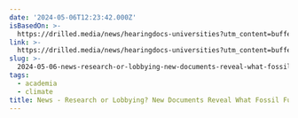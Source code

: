 ```yaml
---
date: '2024-05-06T12:23:42.000Z'
isBasedOn: >-
  https://drilled.media/news/hearingdocs-universities?utm_content=buffer9ba84&utm_medium=social&utm_source=twitter.com&utm_campaign=buffer
link: >-
  https://drilled.media/news/hearingdocs-universities?utm_content=buffer9ba84&utm_medium=social&utm_source=twitter.com&utm_campaign=buffer
slug: >-
  2024-05-06-news-research-or-lobbying-new-documents-reveal-what-fossil-fuel-companie
tags:
  - academia
  - climate
title: News - Research or Lobbying? New Documents Reveal What Fossil Fuel Companie
---
```



